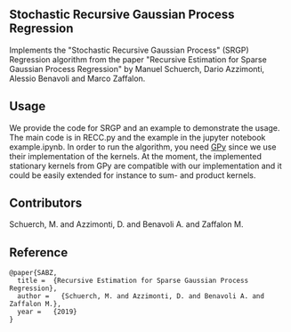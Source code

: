## Stochastic Recursive Gaussian Process Regression

Implements the "Stochastic Recursive Gaussian Process" (SRGP) Regression algorithm from the paper "Recursive Estimation for Sparse Gaussian Process Regression" by Manuel Schuerch, Dario Azzimonti, Alessio Benavoli and Marco Zaffalon.


## Usage

We provide the code for SRGP and an example to demonstrate the usage.
The main code is in RECC.py and the example in the jupyter notebook example.ipynb.
In order to run the algorithm, you need [GPy](https://github.com/SheffieldML/GPy) since we use their implementation of the kernels.
At the moment, the implemented stationary kernels from GPy are compatible with our implementation and it could be easily extended for instance to sum- and product kernels.


## Contributors

Schuerch, M. and Azzimonti, D. and Benavoli A. and Zaffalon M.

## Reference

```
@paper{SABZ,
  title =  {Recursive Estimation for Sparse Gaussian Process Regression},
  author =   {Schuerch, M. and Azzimonti, D. and Benavoli A. and Zaffalon M.},
  year =   {2019}
}

```


